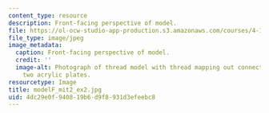 ```yaml
---
content_type: resource
description: Front-facing perspective of model.
file: https://ol-ocw-studio-app-production.s3.amazonaws.com/courses/4-111-introduction-to-architecture-environmental-design-spring-2014/4dc29e0f940819b6d9f8931d3efeebc8_modelF_mit2_ex2.jpg
file_type: image/jpeg
image_metadata:
  caption: Front-facing perspective of model.
  credit: ''
  image-alt: Photograph of thread model with thread mapping out connections between
    two acrylic plates.
resourcetype: Image
title: modelF_mit2_ex2.jpg
uid: 4dc29e0f-9408-19b6-d9f8-931d3efeebc8
---
```

